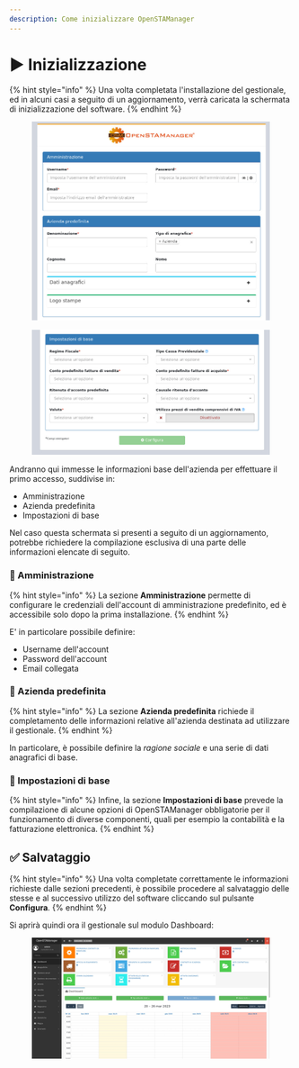 ```yaml
---
description: Come inizializzare OpenSTAManager
---
```


# ▶ Inizializzazione

{% hint style="info" %}
Una volta completata l'installazione del gestionale, ed in alcuni casi a seguito di un aggiornamento, verrà caricata la schermata di inizializzazione del software.
{% endhint %}

<figure><img src="../../.gitbook/assets/immagine (504).png" alt=""><figcaption></figcaption></figure>

<figure><img src="../../.gitbook/assets/immagine (463).png" alt=""><figcaption></figcaption></figure>

Andranno qui immesse le informazioni base dell'azienda per effettuare il primo accesso, suddivise in:

* Amministrazione
* Azienda predefinita
* Impostazioni di base

Nel caso questa schermata si presenti a seguito di un aggiornamento, potrebbe richiedere la compilazione esclusiva di una parte delle informazioni elencate di seguito.

### 🔑 Amministrazione

{% hint style="info" %}
La sezione **Amministrazione** permette di configurare le credenziali dell'account di amministrazione predefinito, ed è accessibile solo dopo la prima installazione.
{% endhint %}

E' in particolare possibile definire:

* Username dell'account
* Password dell'account
* Email collegata

### 👤 Azienda predefinita

{% hint style="info" %}
La sezione **Azienda predefinita** richiede il completamento delle informazioni relative all'azienda destinata ad utilizzare il gestionale.
{% endhint %}

In particolare, è possibile definire la _ragione sociale_ e una serie di dati anagrafici di base.&#x20;

### 📗 Impostazioni di base

{% hint style="info" %}
Infine, la sezione **Impostazioni di base** prevede la compilazione di alcune opzioni di OpenSTAManager obbligatorie per il funzionamento di diverse componenti, quali per esempio la contabilità e la fatturazione elettronica.
{% endhint %}

## ✅ Salvataggio

{% hint style="info" %}
Una volta completate correttamente le informazioni richieste dalle sezioni precedenti, è possibile procedere al salvataggio delle stesse e al successivo utilizzo del software cliccando sul pulsante **Configura**.
{% endhint %}

Si aprirà quindi ora il gestionale sul modulo Dashboard:

<figure><img src="../../.gitbook/assets/immagine (456).png" alt=""><figcaption></figcaption></figure>
